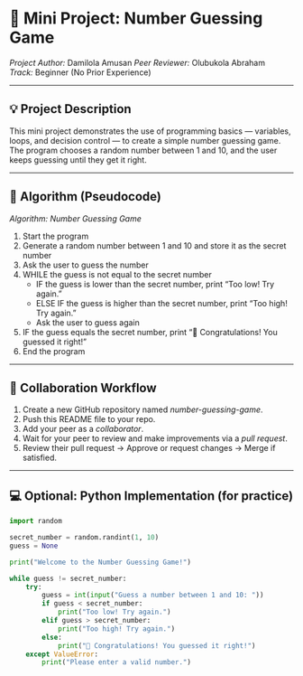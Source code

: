 # 🎯 Mini Project: Number Guessing Game

*Project Author:* Damilola Amusan
*Peer Reviewer:* Olubukola Abraham  
*Track:* Beginner (No Prior Experience)

---

## 💡 Project Description

This mini project demonstrates the use of programming basics — variables, loops, and decision control — to create a simple number guessing game.  
The program chooses a random number between 1 and 10, and the user keeps guessing until they get it right.

---

## 🧩 Algorithm (Pseudocode)

*Algorithm: Number Guessing Game*

1. Start the program  
2. Generate a random number between 1 and 10 and store it as the secret number  
3. Ask the user to guess the number  
4. WHILE the guess is not equal to the secret number  
   - IF the guess is lower than the secret number, print “Too low! Try again.”  
   - ELSE IF the guess is higher than the secret number, print “Too high! Try again.”  
   - Ask the user to guess again  
5. IF the guess equals the secret number, print “🎉 Congratulations! You guessed it right!”  
6. End the program

---

## 🔄 Collaboration Workflow

1. Create a new GitHub repository named *number-guessing-game*.  
2. Push this README file to your repo.  
3. Add your peer as a *collaborator*.  
4. Wait for your peer to review and make improvements via a *pull request*.  
5. Review their pull request → Approve or request changes → Merge if satisfied.

---

## 💻 Optional: Python Implementation (for practice)

```python
import random

secret_number = random.randint(1, 10)
guess = None

print("Welcome to the Number Guessing Game!")

while guess != secret_number:
    try:
        guess = int(input("Guess a number between 1 and 10: "))
        if guess < secret_number:
            print("Too low! Try again.")
        elif guess > secret_number:
            print("Too high! Try again.")
        else:
            print("🎉 Congratulations! You guessed it right!")
    except ValueError:
        print("Please enter a valid number.")
